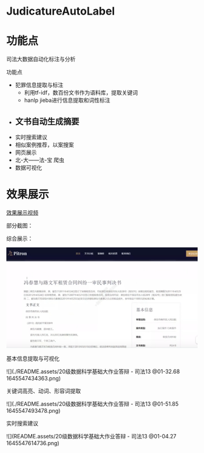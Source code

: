 # JudicatureAutoLabel

# 功能点

司法大数据自动化标注与分析

功能点

- 犯罪信息提取与标注
  - 利用tf-idf，数百份文书作为语料库，提取关键词
  - hanlp jieba进行信息提取和词性标注
- 文书自动生成摘要
  - 
- 实时搜索建议
- 相似案例推荐，以案搜案
- 网页展示
- 北-大——法-宝 爬虫
- 数据可视化

# 效果展示

[效果展示视频](https://www.bilibili.com/video/BV1xF411p76H?p=13)

部分截图：

综合展示：

![image-20220223002952625](README.assets/image-20220223002952625.png)

基本信息提取与可视化


![](./README.assets/20级数据科学基础大作业答辩 - 司法13 @01-32.68 1645547434363.png)

关键词高亮、动词、形容词提取


![](./README.assets/20级数据科学基础大作业答辩 - 司法13 @01-51.85 1645547493478.png)

实时搜索建议


![](README.assets/20级数据科学基础大作业答辩 - 司法13 @01-04.27 1645547614736.png)
